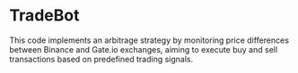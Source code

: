 # TradeBot
This code implements an arbitrage strategy by monitoring price differences between Binance and Gate.io exchanges, aiming to execute buy and sell transactions based on predefined trading signals.
